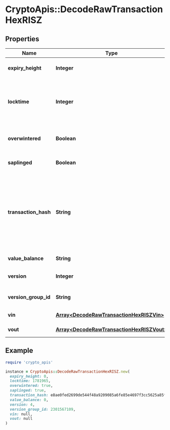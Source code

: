 # CryptoApis::DecodeRawTransactionHexRISZ

## Properties

| Name | Type | Description | Notes |
| ---- | ---- | ----------- | ----- |
| **expiry_height** | **Integer** | Represents a block height after which the transaction will expire. |  |
| **locktime** | **Integer** | Represents the locktime on the transaction on the specific blockchain, i.e. the blockheight at which the transaction is valid. |  |
| **overwintered** | **Boolean** | \&quot;Overwinter\&quot; is the network upgrade for the Zcash blockchain. |  |
| **saplinged** | **Boolean** | Defines if the transaction includes sapling or not. |  |
| **transaction_hash** | **String** | Represents the same as transactionId for account-based protocols like Ethereum, while it could be different in UTXO-based protocols like Bitcoin. E.g., in UTXO-based protocols hash is different from transactionId for SegWit transactions. |  |
| **value_balance** | **String** | Defines the transaction value balance. |  |
| **version** | **Integer** | Represents the transaction version number. |  |
| **version_group_id** | **String** | Represents the transaction version group ID |  |
| **vin** | [**Array&lt;DecodeRawTransactionHexRISZVin&gt;**](DecodeRawTransactionHexRISZVin.md) | Represents the Inputs of the transaction |  |
| **vout** | [**Array&lt;DecodeRawTransactionHexRISZVout&gt;**](DecodeRawTransactionHexRISZVout.md) | Represents the Inputs of the transaction |  |

## Example

```ruby
require 'crypto_apis'

instance = CryptoApis::DecodeRawTransactionHexRISZ.new(
  expiry_height: 0,
  locktime: 1781965,
  overwintered: true,
  saplinged: true,
  transaction_hash: e8ae0fed2699de544f48a9209085a6fe85e4697f3cc5625a85fd5021299e8f82,
  value_balance: 0,
  version: 4,
  version_group_id: 2301567109,
  vin: null,
  vout: null
)
```

